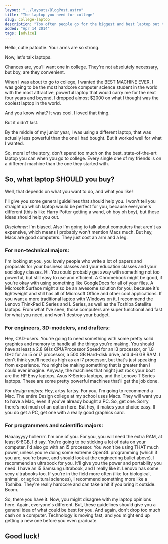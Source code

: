 ```yaml
---
layout: "../layouts/BlogPost.astro"
title: "The laptop you need for college"
slug: college-laptop
description: "Too often people go for the biggest and best laptop out there, when there are reasonable, affordable options. Let's talk about it."
added: "Apr 14 2014"
tags: [advice]
---
```


Hello, cutie patootie. Your arms are so strong.

Now, let's talk laptops.

Chances are, you'll want one in college. They're not absolutely necessary, but boy, are they convenient.

When I was about to go to college, I wanted the BEST MACHINE EVER. I was going to be the most hardcore computer science student in the world with the most attractive, powerful laptop that would carry me for the next four years and beyond. I dropped almost $2000 on what I thought was the coolest laptop in the world.

And you know what? It was cool. I loved that thing.

But it didn't last.

By the middle of my junior year, I was using a different laptop, that was actually less powerful than the one I had bought. But it worked well for what I wanted.

So, moral of the story, don't spend too much on the best, state-of-the-art laptop you can when you go to college. Every single one of my friends is on a different machine than the one they started with.

## So, what laptop SHOULD you buy?

Well, that depends on what you want to do, and what you like!

I'll give you some general guidelines that should help you. I won't tell you straight up which laptop would be perfect for you, because everyone's different (this is like Harry Potter getting a wand, oh boy oh boy), but these ideas should help you out.

_Disclaimer:_ I'm biased.
Also I'm going to talk about computers that aren't as expensive, which means I probably won't mention Macs much. But hey, Macs are good computers. They just cost an arm and a leg.

### For non-technical majors:

I'm looking at you, you lovely people who write a lot of papers and proposals for your business classes and your education classes and your sociology classes. Hi. You could probably get away with something not too powerful, but still easy to use and efficient. A Chromebook might be good, if you're okay with using something like GoogleDocs for all of your files. A Microsoft Surface might also be an awesome solution for you, because it's lightweight and still has all of Microsoft Office and other cool applications. If you want a more traditional laptop with Windows on it, I recommend the Lenovo ThinkPad E Series and L Series, as well as the Toshiba Satellite laptops. From what I've seen, those computers are super functional and fast for what you need, and won't destroy your budget.

### For engineers, 3D-modelers, and drafters:

Hey, CAD-users. You're going to need something with some pretty solid graphics and memory to handle all the things you're making. You should have at least a 2.8 GHz CPU/Processor Speed for an i3 processor, or 1.8 GHz for an i5 or i7 processor, a 500 GB Hard-disk drive, and 4-6 GB RAM. I don't think you'll need as high as an i7 processor, but that's just speaking from experience. You might be making something that is greater than I could ever imagine. Anyway, the machines that might just rock your boat are the HP Envy laptops, Asus K-Series laptops, and the Lenovo T Series laptops. These are some pretty powerful machines that'll get the job done.

_For design majors:_ Hey, artsy fartsy. For you, I'm going to recommend a Mac. The entire Design college at my school uses Macs. They will want you to have a Mac, even if you've already bought a PC. So, get one. Sorry there's not much of an option here. But hey, it makes your choice easy. If you do get a PC, get one with a really good graphics card.

### For programmers and scientific majors:

Haaaayyyy hollerrrr. I'm one of you. For you, you will need the extra RAM, at least 6-8GB, I'd say. You're going to be sticking a lot of data on your computer. I'd also go with an i5 processor. You won't be using THAT much power, unless you're doing some extreme OpenGL programming (which if you are, you're brave, and should look at the engineering bullet above). I recommend an ultrabook for you. It'll give you the power and portability you need. I have an i5 Samsung ultrabook, and I really like it. Lenovo has some sexy ultrabooks too. If you're in the field more often (like for biological, animal, or agricultural sciences), I recommend something more like a Toshiba. They're really hardcore and can take a hit if you bring it outside.
Boom.

So, there you have it. Now, you might disagree with my laptop opinions here. Again, everyone's different. But, these guidelines should give you a general idea of what could be best for you. And again, don't drop too much cash on a computer. Technology is moving fast, and you might end up getting a new one before you even graduate.

## Good luck!
